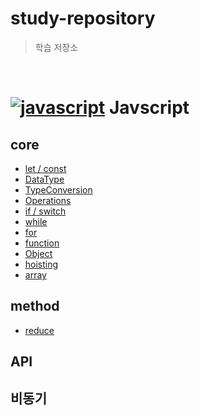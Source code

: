 # study-repository

> 학습 저장소

<br/>

# [![javascript](https://skillicons.dev/icons?i=js)](https://skillicons.dev) Javscript 

## core
 - [let / const](https://github.com/minomad/study-repository/blob/main/JavaScript/core/1_Variables.md)
 - [DataType](https://github.com/minomad/study-repository/blob/main/JavaScript/core/2_DataTypes.md)
 - [TypeConversion](https://github.com/minomad/study-repository/blob/main/JavaScript/core/3_TypeConversion.md)
 - [Operations](https://github.com/minomad/study-repository/blob/main/JavaScript/core/4_Operations.md)
 - [if / switch](https://github.com/minomad/study-repository/blob/main/JavaScript/core/5_Condition.md)
 - [while](https://github.com/minomad/study-repository/blob/main/JavaScript/core/6_while.md)
 - [for](https://github.com/minomad/study-repository/blob/main/JavaScript/core/7_for.md)
 - [function](https://github.com/minomad/study-repository/blob/main/JavaScript/core/8_functions.md)
 - [Object](https://github.com/minomad/study-repository/blob/main/JavaScript/core/9_Object.md)
 - [hoisting](https://github.com/minomad/study-repository/blob/main/JavaScript/core/10_Hoisting.md)
 - [array](https://github.com/minomad/study-repository/blob/main/JavaScript/core/11_array-methods.md)

<!-- ## class -->
## method
 - [reduce](https://github.com/minomad/study-repository/blob/main/JavaScript/method/reduce.md)

## API
## 비동기